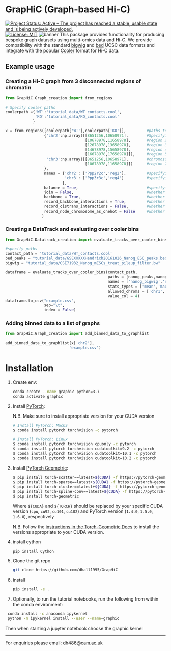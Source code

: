 # GrapHiC (Graph-based Hi-C)
[![Project Status: Active – The project has reached a stable, usable state and is being actively developed.](https://www.repostatus.org/badges/latest/active.svg)](https://www.repostatus.org/#active)
[![License: MIT](https://img.shields.io/badge/License-MIT-yellow.svg)](https://opensource.org/licenses/MIT)
![banner](https://github.com/dhall1995/GrapHiC-ML/blob/master/workflow.png)
This package provides functionality for producing bespoke graph datasets using multi-omics data and Hi-C. We provide compatibility with the standard [bigwig](https://genome.ucsc.edu/goldenpath/help/bigWig.html) and [bed](https://genome.ucsc.edu/FAQ/FAQformat.html#format1) UCSC data formats and integrate with the popular [Cooler](https://cooler.readthedocs.io/en/latest/) format for Hi-C data.

## Example usage
### Creating a Hi-C graph from 3 disconnected regions of chromatin
```python
from GrapHiC.Graph_creation import from_regions

# Specify cooler paths
coolerpath ={'WT':'tutorial_data/WT_contacts.cool',
             'KO':'tutorial_data/KO_contacts.cool'
            }

x = from_regions([coolerpath['WT'],coolerpath['KO']],         #paths to cooler files for edge featurisation
                 {'chr2':np.array([[8651256,10658971],        #Specifying region boundaries in chromosome 2, region 1
                                   [10678978,11658978],       #region 2
                                   [12678978,13658978],       #region 3
                                   [14678978,15658978],       #region 4
                                   [16678978,17658978]]),     #region 5
                  'chr3':np.array([[8651256,10658971],        #chromosome 3 region 1
                                   [10678978,11658978]])      #region 2
                 },
                 names = {'chr2': ['Ppp2r2c','reg2'],         #specifying names for the first two regions on chr2
                          'chr3': ['Ppp3r3c','reg4']          #specifying names for the first two regions on chr3
                         },
                 balance = True,                              #specifying whether to balance Hi-C matrices before extracting contact counts
                 join = False,                                #whether to join resulting dictionary of graphs into one graph object
                 backbone = True,                             #whether to force contacts to exist along the chromatin backbone
                 record_backbone_interactions = True,         #whether to explicitely record backbone interactions as an additional edge feature
                 record_cistrans_interactions = False,        #whether to calculate contacts across the interface of two regions (useful if joining region graphs)
                 record_node_chromosome_as_onehot = False     #whether to record a basic node feature as a one-hot encoding of the node chromosome
                )
```

### Creating a DataTrack and evaluating over cooler bins
```python
from GrapHiC.Datatrack_creation import evaluate_tracks_over_cooler_bins

#specify paths
contact_path = 'tutorial_data/WT_contacts.cool'
bed_peaks = "tutorial_data/GSEXXXXXHendrich20161026_Nanog_ESC_peaks.bed"
bigwig = "tutorial_data/GSE71932_Nanog_mESCs_treat_pileup_filter.bw"

dataframe = evaluate_tracks_over_cooler_bins(contact_path,                                #specify cooler path
                                             paths = [nanog_peaks,nanog_bigwig],          #specify bed or bigwig paths
                                             names = ['nanog_bigwig','nanog_peaks'],      #specify track names
                                             stats_types = ['mean','max','std'],          #specify bin statistics to collect
                                             allowed_chroms = ['chr1','chr2','chrX'],     #specify chromosomes
                                             value_col = 4)                               #speicfy the target column of any BED data tracks 
dataframe.to_csv("example.csv",
                 sep="\t", 
                 index = False)
```

### Adding binned data to a list of graphs
```python
from GrapHiC.Graph_creation import add_binned_data_to_graphlist

add_binned_data_to_graphlist(x['chr2'],
                            'example.csv')
```

# Installation
1. Create env:

    ```bash
    conda create --name graphic python=3.7
    conda activate graphic
    ```
2. Install [PyTorch](https://pytorch.org):
    
    N.B. Make sure to install appropriate version for your CUDA version

    ```bash
    # Install PyTorch: MacOS
    $ conda install pytorch torchvision -c pytorch                      # Only CPU Build
    
    # Install PyTorch: Linux
    $ conda install pytorch torchvision cpuonly -c pytorch              # For CPU Build
    $ conda install pytorch torchvision cudatoolkit=9.2 -c pytorch      # For CUDA 9.2 Build
    $ conda install pytorch torchvision cudatoolkit=10.1 -c pytorch     # For CUDA 10.1 Build
    $ conda install pytorch torchvision cudatoolkit=10.2 -c pytorch     # For CUDA 10.2 Build
    ```


3. Install [PyTorch Geometric](https://pytorch-geometric.readthedocs.io/en/latest/notes/installation.html):



    ```bash
    $ pip install torch-scatter==latest+${CUDA} -f https://pytorch-geometric.com/whl/torch-${TORCH}.html
    $ pip install torch-sparse==latest+${CUDA} -f https://pytorch-geometric.com/whl/torch-${TORCH}.html
    $ pip install torch-cluster==latest+${CUDA} -f https://pytorch-geometric.com/whl/torch-${TORCH}.html
    $ pip install torch-spline-conv==latest+${CUDA} -f https://pytorch-geometric.com/whl/torch-${TORCH}.html
    $ pip install torch-geometric
    ```
   Where `${CUDA}` and `${TORCH}` should be replaced by your specific CUDA version (`cpu`, `cu92`, `cu101`, `cu102`) and PyTorch version (`1.4.0`, `1.5.0`, `1.6.0`), respectively 
   
   N.B. Follow the [instructions in the Torch-Geometric Docs](https://pytorch-geometric.readthedocs.io/en/latest/notes/installation.html) to install the versions appropriate to your CUDA version.

4. install cython
   ```
   pip install Cython
    ```   
5. Clone the git repo

   ```bash
   git clone https://github.com/dhall1995/GrapHiC
   ```

6. install
   ```bash
   pip install -e .
   ```
7. Optionally, to run the tutorial notebooks, run the following from within the conda environment:
  ```bash
   conda install -c anaconda ipykernel
   python -m ipykernel install --user --name=graphic
  ```  
Then when starting a jupyter notebook choose the graphic kernel

<hr>

For enquiries please email: dh486@cam.ac.uk
